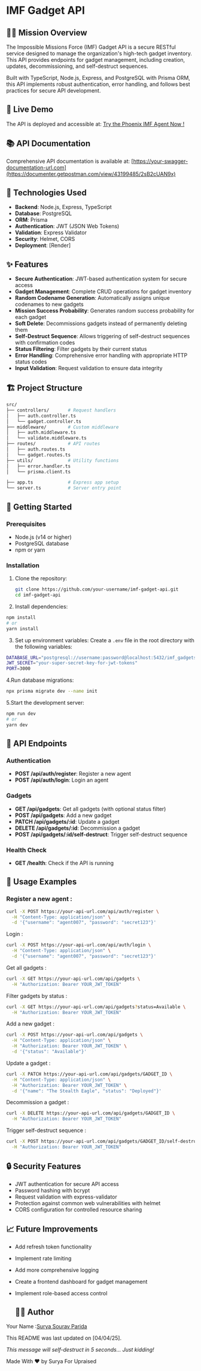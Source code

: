 # IMF Gadget API


## 🕵️‍♂️ Mission Overview

The Impossible Missions Force (IMF) Gadget API is a secure RESTful service designed to manage the organization's high-tech gadget inventory. This API provides endpoints for gadget management, including creation, updates, decommissioning, and self-destruct sequences.

Built with TypeScript, Node.js, Express, and PostgreSQL with Prisma ORM, this API implements robust authentication, error handling, and follows best practices for secure API development.

## 🚀 Live Demo

The API is deployed and accessible at:
[Try the Phoenix IMF Agent Now !](https://phoenix-imf-gadget-api-development-2i7r.onrender.com/health)

## 📚 API Documentation

Comprehensive API documentation is available at:
[https://your-swagger-documentation-url.com](https://documenter.getpostman.com/view/43199485/2sB2cUAN9x)

## 🔧 Technologies Used

- **Backend**: Node.js, Express, TypeScript
- **Database**: PostgreSQL
- **ORM**: Prisma
- **Authentication**: JWT (JSON Web Tokens)
- **Validation**: Express Validator
- **Security**: Helmet, CORS
- **Deployment**: [Render]

## ✨ Features

- **Secure Authentication**: JWT-based authentication system for secure access
- **Gadget Management**: Complete CRUD operations for gadget inventory
- **Random Codename Generation**: Automatically assigns unique codenames to new gadgets
- **Mission Success Probability**: Generates random success probability for each gadget
- **Soft Delete**: Decommissions gadgets instead of permanently deleting them
- **Self-Destruct Sequence**: Allows triggering of self-destruct sequences with confirmation codes
- **Status Filtering**: Filter gadgets by their current status
- **Error Handling**: Comprehensive error handling with appropriate HTTP status codes
- **Input Validation**: Request validation to ensure data integrity

## 🏗️ Project Structure
```bash
src/
├── controllers/       # Request handlers
│   ├── auth.controller.ts
│   └── gadget.controller.ts
├── middleware/        # Custom middleware
│   ├── auth.middleware.ts
│   └── validate.middleware.ts
├── routes/            # API routes
│   ├── auth.routes.ts
│   └── gadget.routes.ts
├── utils/             # Utility functions
│   ├── error.handler.ts
│   └── prisma.client.ts

├── app.ts             # Express app setup
└── server.ts          # Server entry point
```

## 🚀 Getting Started

### Prerequisites

- Node.js (v14 or higher)
- PostgreSQL database
- npm or yarn

### Installation

1. Clone the repository:
   ```bash
   git clone https://github.com/your-username/imf-gadget-api.git
   cd imf-gadget-api

2. Install dependencies:
```bash
npm install
# or
yarn install
```

3. Set up environment variables:
Create a `.env` file in the root directory with the following variables:
```bash
DATABASE_URL="postgresql://username:password@localhost:5432/imf_gadgets?schema=public"
JWT_SECRET="your-super-secret-key-for-jwt-tokens"
PORT=3000
```

4.Run database migrations:
```bash
npx prisma migrate dev --name init
```

5.Start the development server:
```bash
npm run dev
# or
yarn dev
```

## 🔐 API Endpoints

### Authentication

- **POST /api/auth/register**: Register a new agent
- **POST /api/auth/login**: Login an agent


### Gadgets

- **GET /api/gadgets**: Get all gadgets (with optional status filter)
- **POST /api/gadgets**: Add a new gadget
- **PATCH /api/gadgets/:id**: Update a gadget
- **DELETE /api/gadgets/:id**: Decommission a gadget
- **POST /api/gadgets/:id/self-destruct**: Trigger self-destruct sequence


### Health Check

- **GET /health**: Check if the API is running


## 📝 Usage Examples

### Register a new agent :
```bash
curl -X POST https://your-api-url.com/api/auth/register \
  -H "Content-Type: application/json" \
  -d '{"username": "agent007", "password": "secret123"}'
```
Login :
```bash
curl -X POST https://your-api-url.com/api/auth/login \
  -H "Content-Type: application/json" \
  -d '{"username": "agent007", "password": "secret123"}'
```
Get all gadgets :
```bash
curl -X GET https://your-api-url.com/api/gadgets \
  -H "Authorization: Bearer YOUR_JWT_TOKEN"
```

Filter gadgets by status :
```bash
curl -X GET https://your-api-url.com/api/gadgets?status=Available \
  -H "Authorization: Bearer YOUR_JWT_TOKEN"
```
Add a new gadget : 
```bash
curl -X POST https://your-api-url.com/api/gadgets \
  -H "Content-Type: application/json" \
  -H "Authorization: Bearer YOUR_JWT_TOKEN" \
  -d '{"status": "Available"}'
```
Update a gadget :
```bash
curl -X PATCH https://your-api-url.com/api/gadgets/GADGET_ID \
  -H "Content-Type: application/json" \
  -H "Authorization: Bearer YOUR_JWT_TOKEN" \
  -d '{"name": "The Stealth Eagle", "status": "Deployed"}'
```
Decommission a gadget :
```bash
curl -X DELETE https://your-api-url.com/api/gadgets/GADGET_ID \
  -H "Authorization: Bearer YOUR_JWT_TOKEN"
```
Trigger self-destruct sequence :
```bash
curl -X POST https://your-api-url.com/api/gadgets/GADGET_ID/self-destruct \
  -H "Authorization: Bearer YOUR_JWT_TOKEN"
```

## 🔒 Security Features

- JWT authentication for secure API access
- Password hashing with bcrypt
- Request validation with express-validator
- Protection against common web vulnerabilities with helmet
- CORS configuration for controlled resource sharing

## 📈 Future Improvements

- Add refresh token functionality
- Implement rate limiting
- Add more comprehensive logging
- Create a frontend dashboard for gadget management
- Implement role-based access control

  ## 👨‍💻 Author

Your Name :[Surya Sourav Parida](https://www.linkedin.com/in/suryaparida/) 

This README was last updated on [04/04/25].

*This message will self-destruct in 5 seconds... Just kidding!*

Made With ❤️ by Surya For Upraised
